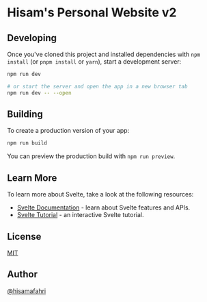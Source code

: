 # Hisam's Personal Website v2

<!-- This website was built using [Next.js](https://nextjs.org/) project bootstrapped with [`create-next-app`](https://github.com/vercel/next.js/tree/canary/packages/create-next-app). The overall design was heavily inspired by [Dark Theme](https://probberechts.github.io/hexo-theme-cactus/cactus-dark/public/) of [Hexo Theme Cactus](https://github.com/probberechts/hexo-theme-cactus) -->

## Developing

Once you've cloned this project and installed dependencies with `npm install` (or `pnpm install` or `yarn`), start a development server:

```bash
npm run dev

# or start the server and open the app in a new browser tab
npm run dev -- --open
```

## Building

To create a production version of your app:

```bash
npm run build
```

You can preview the production build with `npm run preview`.

## Learn More

To learn more about Svelte, take a look at the following resources:

- [Svelte Documentation](https://svelte.dev/docs) - learn about Svelte features and APIs.
- [Svelte Tutorial](https://svelte.dev/tutorial) - an interactive Svelte tutorial.

## License

[MIT](LICENSE)

## Author

[@hisamafahri](https://github.com/hisamafahri)

